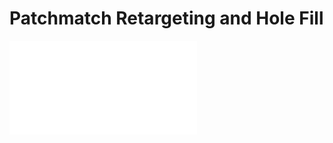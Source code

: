 # Patchmatch Retargeting and Hole Fill
![Reproduction of "Patchmatch A Randomized Correspondence Algorithm"](Patchmatch_Reproduction.pdf)
